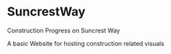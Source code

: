 # SuncrestWay
Construction Progress on Suncrest Way

A basic Website for hosting construction related visuals
